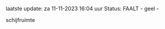 laatste update: 
za 11-11-2023 16:04   uur 
Status: FAALT - geel - 
<div class="service Y">schijfruimte</div>